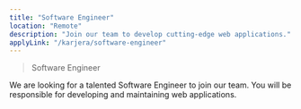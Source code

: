 ```yaml
---
title: "Software Engineer"
location: "Remote"
description: "Join our team to develop cutting-edge web applications."
applyLink: "/karjera/software-engineer"
---
```


> Software Engineer

We are looking for a talented Software Engineer to join our team. You will be responsible for developing and maintaining web applications.
